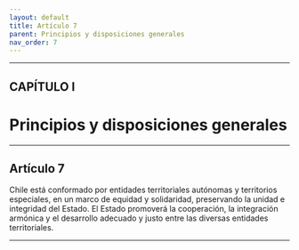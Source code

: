 ```yaml
---
layout: default
title: Artículo 7
parent: Principios y disposiciones generales
nav_order: 7
---
```


---

## CAPÍTULO I 
# Principios y disposiciones generales

---

## Artículo 7

Chile está conformado por entidades territoriales autónomas y territorios especiales, en un marco de equidad y solidaridad, preservando la unidad e integridad del Estado. El Estado promoverá la cooperación, la integración armónica y el desarrollo adecuado y justo entre las diversas entidades territoriales.

---

